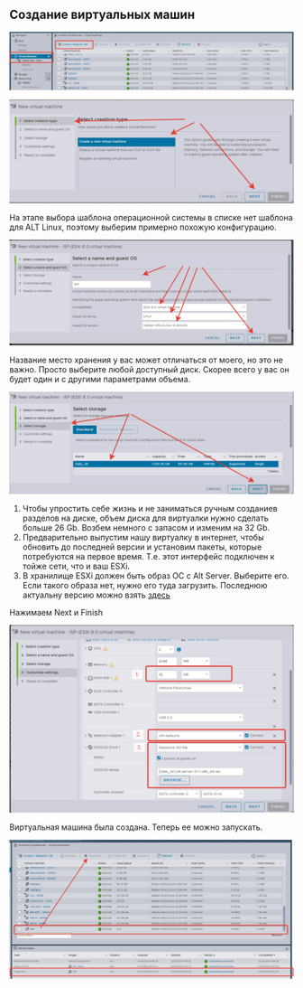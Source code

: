 ## Создание виртуальных машин

<p align="center">
  <img src="./pic1-5.png">
</p>

<p align="center">
  <img src="./pic1-6.png">
</p>
На этапе выбора шаблона операционной системы в списке нет шаблона для ALT Linux, поэтому выберим примерно похожую конфигурацию.

<p align="center">
  <img src="./pic1-7.png">
</p>
Название место хранения у вас может отличаться от моего, но это не важно. Просто выберите любой доступный диск. Скорее всего у вас он будет один и с другими параметрами объема.

<p align="center">
  <img src="./pic1-8.png">
</p>

1. Чтобы упростить себе жизнь и не заниматься ручным созданиев разделов на диске, объем диска для виртуалки нужно сделать больше 26 Gb. Возбем немного с запасом и изменим на 32 Gb.
2. Предварительно выпустим нашу виртуалку в интернет, чтобы обновить до последней версии и установим пакеты, которые потребуются на первое время. Т.е. этот интерфейс подключен к тойже сети, что и ваш ESXi.
3. В хранилище ESXi должен быть образ ОС с Alt Server. Выберите его. Если такого образа нет, нужно его туда загрузить. Последнюю актуальну версию можно взять [здесь](https://www.altlinux.org/Releases/Download)

Нажимаем Next и Finish
<p align="center">
  <img src="./pic1-9.png">
</p>

Виртуальная машина была создана. Теперь ее можно запускать.
<p align="center">
  <img src="./pic1-10.png">
</p>